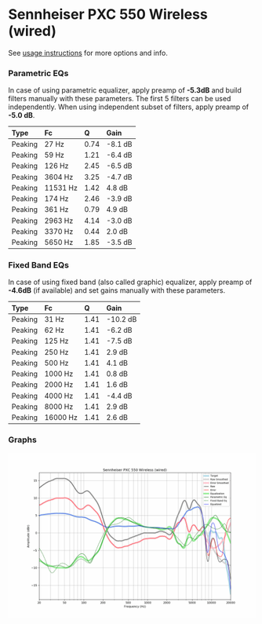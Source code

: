 # Sennheiser PXC 550 Wireless (wired)
See [usage instructions](https://github.com/jaakkopasanen/AutoEq#usage) for more options and info.

### Parametric EQs
In case of using parametric equalizer, apply preamp of **-5.3dB** and build filters manually
with these parameters. The first 5 filters can be used independently.
When using independent subset of filters, apply preamp of **-5.0 dB**.

| Type    | Fc       |    Q | Gain    |
|:--------|:---------|:-----|:--------|
| Peaking | 27 Hz    | 0.74 | -8.1 dB |
| Peaking | 59 Hz    | 1.21 | -6.4 dB |
| Peaking | 126 Hz   | 2.45 | -6.5 dB |
| Peaking | 3604 Hz  | 3.25 | -4.7 dB |
| Peaking | 11531 Hz | 1.42 | 4.8 dB  |
| Peaking | 174 Hz   | 2.46 | -3.9 dB |
| Peaking | 361 Hz   | 0.79 | 4.9 dB  |
| Peaking | 2963 Hz  | 4.14 | -3.0 dB |
| Peaking | 3370 Hz  | 0.44 | 2.0 dB  |
| Peaking | 5650 Hz  | 1.85 | -3.5 dB |

### Fixed Band EQs
In case of using fixed band (also called graphic) equalizer, apply preamp of **-4.6dB**
(if available) and set gains manually with these parameters.

| Type    | Fc       |    Q | Gain     |
|:--------|:---------|:-----|:---------|
| Peaking | 31 Hz    | 1.41 | -10.2 dB |
| Peaking | 62 Hz    | 1.41 | -6.2 dB  |
| Peaking | 125 Hz   | 1.41 | -7.5 dB  |
| Peaking | 250 Hz   | 1.41 | 2.9 dB   |
| Peaking | 500 Hz   | 1.41 | 4.1 dB   |
| Peaking | 1000 Hz  | 1.41 | 0.8 dB   |
| Peaking | 2000 Hz  | 1.41 | 1.6 dB   |
| Peaking | 4000 Hz  | 1.41 | -4.4 dB  |
| Peaking | 8000 Hz  | 1.41 | 2.9 dB   |
| Peaking | 16000 Hz | 1.41 | 2.6 dB   |

### Graphs
![](./Sennheiser%20PXC%20550%20Wireless%20(wired).png)